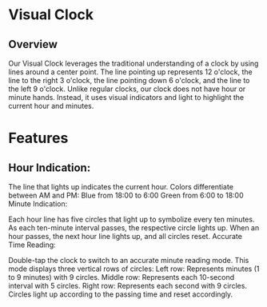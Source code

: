 # Visual Clock
## Overview
Our Visual Clock leverages the traditional understanding of a clock by using lines around a center point. The line pointing up represents 12 o'clock, the line to the right 3 o'clock, the line pointing down 6 o'clock, and the line to the left 9 o'clock. Unlike regular clocks, our clock does not have hour or minute hands. Instead, it uses visual indicators and light to highlight the current hour and minutes.

# Features
## Hour Indication:

The line that lights up indicates the current hour.
Colors differentiate between AM and PM:
Blue from 18:00 to 6:00
Green from 6:00 to 18:00
Minute Indication:

Each hour line has five circles that light up to symbolize every ten minutes.
As each ten-minute interval passes, the respective circle lights up.
When an hour passes, the next hour line lights up, and all circles reset.
Accurate Time Reading:

Double-tap the clock to switch to an accurate minute reading mode.
This mode displays three vertical rows of circles:
Left row: Represents minutes (1 to 9 minutes) with 9 circles.
Middle row: Represents each 10-second interval with 5 circles.
Right row: Represents each second with 9 circles.
Circles light up according to the passing time and reset accordingly.

